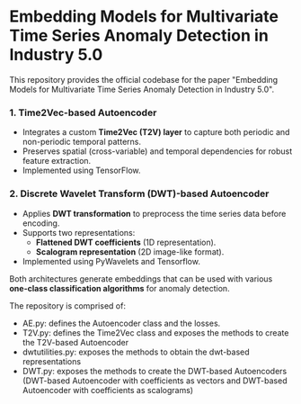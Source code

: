 # Embedding Models for Multivariate Time Series Anomaly Detection in Industry 5.0

This repository provides the official codebase for the paper "Embedding Models for Multivariate Time Series Anomaly Detection in Industry 5.0".

### **1. Time2Vec-based Autoencoder**
- Integrates a custom **Time2Vec (T2V) layer** to capture both periodic and non-periodic temporal patterns.
- Preserves spatial (cross-variable) and temporal dependencies for robust feature extraction.
- Implemented using TensorFlow.

### **2. Discrete Wavelet Transform (DWT)-based Autoencoder**
- Applies **DWT transformation** to preprocess the time series data before encoding.
- Supports two representations:
  - **Flattened DWT coefficients** (1D representation).
  - **Scalogram representation** (2D image-like format).
- Implemented using PyWavelets and Tensorflow.

Both architectures generate embeddings that can be used with various **one-class classification algorithms** for anomaly detection.


The repository is comprised of:
- AE.py: defines the Autoencoder class and the losses.
- T2V.py: defines the Time2Vec class and exposes the methods to create the T2V-based Autoencoder
- dwtutilities.py: exposes the methods to obtain the dwt-based representations
- DWT.py: exposes the methods to create the DWT-based Autoencoders (DWT-based Autoencoder with coefficients as vectors and DWT-based Autoencoder with coefficients as scalograms)
